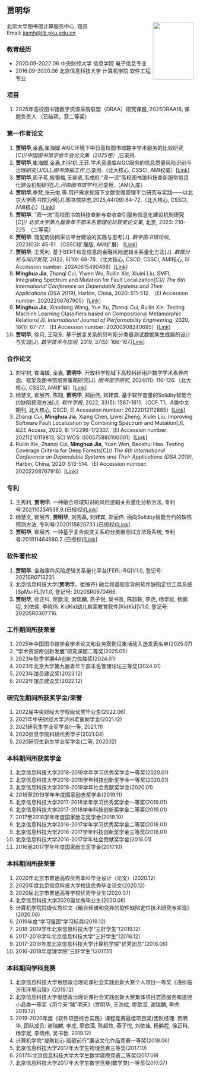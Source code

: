 ## 贾明华  
  
北京大学图书馆计算服务中心, 馆员    <img src="https://jmhcufe.github.io/jmh.png" height="154" width="110" align="right">  
Email: jiamh@lib.pku.edu.cn  

### 教育经历
- 2020.09-2022.06 中央财经大学 信息学院 电子信息专业
- 2016.09-2020.06 北京信息科技大学 计算机学院 软件工程专业

### 项目
1. 2025年高校图书馆数字资源采购联盟（DRAA）研究课题, 2025DRAA16, 课题负责人.（已结项，获二等奖）

### 第一作者论文
1. **贾明华**,金鑫,崔海媛.AIGC环境下中日高校图书馆数字学术服务的比较研究[C]//*中国图书馆学会年会论文集（2025卷）*,已录用.
2. **贾明华**,崔海媛,金鑫,刘宇初,王菲.学术资源库AIGC服务的信息质量风险识别与治理研究[J/OL].*图书情报工作*,已录用.（北大核心, CSSCI, AMI权威）<a href="https://link.cnki.net/urlid/11.1541.G2.20250825.1356.004" target="_blank">[Link]</a> 
3. **贾明华**,周子茗,殷蜀梅,王昊贤,韦成府.“双一流”高校图书馆科技查新服务信息化建设机制研究[J].*河南图书馆学刊*,已录用.（AMI入库）
4. **贾明华**,季梵,张元俊,等.用户需求视域下文献受赠管理平台研究与实践——以北京大学图书馆为例[J].图书馆杂志,2025,44(09):64-72.（北大核心, CSSCI, AMI核心）<a href="https://kns.cnki.net/kcms2/article/abstract?v=vfP_nAZksBLMCNyEqCZ3OXkBwwHHt8GsTmyEckTvqvWFm3ZAgjCkT4BMwJREDX0oAnE1WAlmyI_dnmmEACspzZ5Vc4iGPkl13sedyspiSHMwEppMK3brNanJt_W0ouynJoi3ixU0flsqGqD4E9RsneBYypwwGzqa&uniplatform=NZKPT" target="_blank">[Link]</a> 
5. **贾明华**. “双一流”高校图书馆科技查新与查收查引服务信息化建设机制研究[C]// *北京大学第九届青年干部未名管理论坛获奖论文集*, 北京, 2023: 210-225. （三等奖）
6. **贾明华**. 馆配商协同采访平台建设的实践与思考[J]. *数字图书馆论坛*, 2023(03): 45-51.（CSSCI扩展版, AMI扩展） <a href="https://dlf.istic.ac.cn/dlf/ch/reader/view_abstract.aspx?file_no=202303006&flag=1" target="_blank">[Link]</a> 
7. **贾明华**, 王秀利. 基于BERT和互信息的金融风险逻辑关系量化方法[J]. *数据分析与知识发现*, 2022, 6(10): 68-78.（北大核心, CSCD, CSSCI, AMI核心, EI Accession number: 20240615490488）<a href="https://manu44.magtech.com.cn/Jwk_infotech_wk3/CN/Y2022/V6/I10/68" target="_blank">[Link]</a>
8. **Minghua Jia**, Zhanqi Cui, Yiwen Wu, Ruilin Xie, Xiulei Liu. SMFL Integrating Spectrum and Mutation for Fault Localization[C]// *The 6th International Conference on Dependable Systems and Their Applications (DSA 2019)*, Harbin, China, 2020: 511-512. （EI Accession number: 20202208767905）<a href="https://ieeexplore.ieee.org/document/9045845" target="_blank">[Link]</a> 
9. **Minghua Jia**, Xiaodong Wang, Yue Xu, Zhanqi Cui, Ruilin Xie. Testing Machine Learning Classifiers based on Compositional Metamorphic Relations[J]. *International Journal of Performability Engineering*, 2020, 16(1): 67-77. （EI Accession number: 20200908240695）<a href="https://www.ijpe-online.com/EN/10.23940/ijpe.20.01.p8.6777" target="_blank">[Link]</a>
10. **贾明华**, 徐月, 王晓东. 基于蜕变关系的贝叶斯分类器测试数据集生成器的设计与实现[J]. *数字技术与应用*, 2019, 37(5): 166-167.<a href="https://kns.cnki.net/kcms2/article/abstract?v=QuBpG80dbeBmB4FADva14go7-iAnEi1EsNnIgceKD780C-DSn4hqCIQre9zQKBtDW2XUvm02eHR7lKIFPeecLfCQkG5nK7vqtC66YHZsxNLMC6vdelHHxKKOy4X0yz4EMbnryY4MuMiIVij7-m9IPw==&uniplatform=NZKPT&language=CHSS" target="_blank">[Link]</a>

### 合作论文
1. 刘宇初, 崔海媛, 金鑫, **贾明华**. 开放科学视域下高校科研用户数字学术素养内涵、框架及图书馆培育策略研究[J]. *图书馆学研究*, 2024(11): 116-126.（北大核心, CSSCI, AMI扩展）<a href="https://kns.cnki.net/kcms2/article/abstract?v=-xbefZa1CdvLJ0u1_aP2re-hquGk96mQlspOTiS7W_98S614HnQqmYAEEliPhx_KAQ5dmegevo6CmhN9CAvw1dDZEXH-D0AvIFZAU_Yqhe9e8-SHaRTy25Zc-8rcZhvI5AYX5KXh34zJOBOa-YQppvr7yTgpyjxggSksVX36iWMbhO_Qdf5TqlkJeIrEq8Fq&uniplatform=NZKPT&language=CHS" target="_blank">[Link]</a>
2. 杨慧文, 崔展齐, 陈翔, **贾明华**, 郑丽伟, 刘建宾. 基于软件度量的Solidity智能合约缺陷预测方法[J]. *软件学报*, 2022, 33(5): 1587-1611.（CCF T1、A类中文期刊, 北大核心, CSCD, EI Accession number: 20222012112885）<a href="https://www.jos.org.cn/jos/article/abstract/6550" target="_blank">[Link]</a>     
3. Zhanqi Cui, **Minghua Jia**, Xiang Chen, Liwei Zheng, Xiulei Liu. Improving Software Fault Localization by Combining Spectrum and Mutation[J]. *IEEE Access*, 2020, 8: 172296-172307.（EI Accession number: 20211210119813, SCI WOS: 000575880100001）<a href="https://ieeexplore.ieee.org/document/9201269" target="_blank">[Link]</a> 
4. Ruilin Xie, Zhanqi Cui, **Minghua Jia**, Yuan Wen, Baoshui Hao. Testing Coverage Criteria for Deep Forests[C]// *The 6th International Conference on Dependable Systems and Their Applications (DSA 2019)*, Harbin, China, 2020: 513-514.（EI Accession number: 20202208767916）<a href="https://ieeexplore.ieee.org/document/9045858" target="_blank">[Link]</a>

### 专利  
1. 王秀利, **贾明华**. 一种融合领域知识的风险逻辑关系量化分析方法, 专利号:202110234538.9.(已授权)<a href="https://kns.cnki.net/kcms2/article/abstract?v=QuBpG80dbeCU7ddtEsGj3nzzvfTBWUE47efyN8LNqs8VsHKrEXipmc-7Kr8u0DbExt7HdFq8k86vAYTPGwyW9lzBd5LMTa9F0xDY7hZX6ZPwLKAVPDWpDzZ_ke42P6toMLYDgrl_CPc=&uniplatform=NZKPT&language=CHS" target="_blank">[Link]</a> 
2. 杨慧文, 崔展齐, **贾明华**, 刘秀磊, 刘建宾, 郑丽伟. 面向Solidity智能合约的缺陷预测方法, 专利号:202011562073.1.(已授权)<a href="https://kns.cnki.net/kcms2/article/abstract?v=QuBpG80dbeCSYGFizfmG9zKDni4e-7C6vP1u8fn1izJJaiJMmx7j5KM3RlWuW7hoTAkgRVXPhqmA_hk9MQmLoSbStsEGMKHvfMs29PeXItgWQ5ydS_V0GhUn8yhEmRTfY-ztlchpfv0=&uniplatform=NZKPT&language=CHS" target="_blank">[Link]</a>
3. **贾明华**, 崔展齐. 一种基于复合蜕变关系的分类器测试方法及系统, 专利号:201811464880.2.(已授权)<a href="https://kns.cnki.net/kcms2/article/abstract?v=QuBpG80dbeCSYGFizfmG9zKDni4e-7C6vP1u8fn1izJJaiJMmx7j5L5xZnqlz24zgjabUiz3dEJFdGynEomOF3iOgqOJ60bFdsmMw_oE1VAT8T365U5vZUeeVk1KDVMar5tvdEVKkqU=&uniplatform=NZKPT&language=CHS" target="_blank">[Link]</a> 

### 软件著作权
1. **贾明华**. 金融事件风险逻辑关系量化平台\[FERL-RQ]V1.0, 登记号: 2021SR0713231.
2. 北京信息科技大学(**贾明华**，崔展齐) 融合频谱和变异的软件缺陷定位工具系统\[SpMu-FL]V1.0, 登记号: 2020SR0970466.
3. **贾明华**, 徐正科, 廖歆滢, 谢瑞麟, 燕子悦, 吴书哲, 陈超轶, 李虎, 杨学斌, 杨鹏程, 刘依佳, 李晓伟. KidKid幼儿启蒙教育软件\[KidKid]V1.0, 登记号: 2020SR0307716.

### 工作期间所获荣誉
1. 2025年中国图书馆学会学术论文和业务案例征集活动入选发表名单(2025.07)
2. “学术资源库创新发展”研究课题二等奖(2025.05)
3. 2023年秋季学期4A创新力优胜奖(2024.01)
4. 2023年北京大学第九届青年干部未名管理论坛三等奖(2024.01)
5. 2023年馆员建议奖(2023.12)
6. 2022年馆员建议奖(2022.12)

### 研究生期间所获奖学金/荣誉
1. 2022届中央财经大学校级优秀毕业生(2022.06)
2. 2021年中央财经大学泸州老窖助学金(2021.12)
3. 2021研究生学业奖学金(一等, 2021.11)
4. 2020信息学院科研优秀学子(2021.04)
5. 2020研究生新生学业奖学金(二等, 2020.12)

### 本科期间所获奖学金
1. 北京信息科技大学2018-2019学年学习优秀奖学金一等奖(2020.01)
2. 北京信息科技大学2018-2019学年科技创新奖学金一等奖(2020.01)
3. 北京信息科技大学2018-2019学年社会贡献奖学金(2020.01)
4. 2018至2019学年年度国家励志奖学金(2019.11)
5. 北京信息科技大学2017-2018学年学习优秀奖学金一等奖(2019.01)
6. 北京信息科技大学2017-2018学年科技创新奖学金二等奖(2019.01)
7. 2017至2018学年年度国家励志奖学金(2018.10)
8. 北京信息科技大学2016-2017学年学习优秀奖学金二等奖(2018.01)
9. 北京信息科技大学2016-2017学年科技创新奖学金三等奖(2018.01)
10. 北京信息科技大学2016-2017学年社会贡献奖学金(2018.01)
11. 2016至2017学年年度国家励志奖学金(2017.10)

### 本科期间所获荣誉
1. 2020年北京市普通高校优秀本科毕业设计（论文）(2020.12)
2. 2020年度北京信息科技大学校级优秀毕业论文(2020.12)
3. 2020届北京市普通高等学校优秀毕业生(2020.07)
4. 北京信息科技大学2020届优秀毕业生(2020.06)
5. 计算机学院院级优秀论文《融合频谱和变异的软件缺陷定位技术研究与实现》(2020.06)
6. 2019年度“学习强国”学习标兵(2019.12)
7. 2018-2019学年北京信息科技大学“三好学生”(2019.12)
8. 2017-2018学年北京信息科技大学“三好学生”(2018.12)
9. 2017-2018年度北京信息科技大学计算机学院“优秀团员”(2018.06)
10. 2016-2018年度理学院“三好学生”(2017.11)

### 本科期间学科竞赛
1. 北京信息科技大学思想政治理论课社会实践创新大赛个人项目一等奖《浅析临汾市环境治理》(2019.12)
2. 北京信息科技大学思想政治理论课社会实践创新大赛集体项目志愿服务和道德小品类一等奖《用今天“赌”明天》(贾明华, 王浩斌, 廖歆滢, 谢瑞麟, 李虎. 2019.12)
3. 2019-2020年度《软件项目综合实践》课程竞赛最佳项目奖(团队经理: 贾明华, 团队成员: 谢瑞麟, 李虎, 廖歆滢, 陈超轶, 燕子悦, 刘依佳, 杨鹏程, 徐正科, 杨学斌, 李晓伟, 吴书哲. 2019.12)
4. 计算机学院“凝聚初心 砥砺前行”廉洁文化作品竞赛一等奖(2018.06)
5. 北京信息科技大学2017年大学生物理竞赛三等奖(2017.10)
6. 2017年北京信息科技大学大学生数学建模竞赛二等奖(2017.09)
7. 北京信息科技大学2017年大学生数学竞赛(数学类)一等奖(2017.07)

